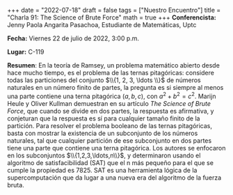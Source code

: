 +++
date  = "2022-07-18"
draft = false
tags  = ["Nuestro Encuentro"]
title = "Charla 91: The Science of Brute Force"
math  = true
+++
**Conferencista:** Jenny Paola Angarita Pasachoa, Estudiante de Matemáticas, Uptc

**Fecha:** Viernes 22 de julio de 2022, 3:00 p.m.

**Lugar:** C-119 

**Resumen**: En la teoría de Ramsey, un problema matemático abierto desde hace mucho tiempo, es el problema de las ternas pitagóricas: considere todas las particiones del conjunto $\\{1, 2, 3, \ldots \\}$ de números naturales en un número finito de partes, la pregunta es si siempre al menos una parte contiene una terna pitagórica $(a, b, c)$, con $a^2 + b^2 = c^2$. Marijn Heule y Oliver Kullman demuestran en su artículo *The Science of Brute Force*, que cuando se divide en dos partes, la respuesta es afirmativa, y conjeturan que la respuesta es sí para cualquier tamaño finito de la partición. Para resolver el problema booleano de las ternas pitagóricas, basta con mostrar la existencia de un subconjunto de los números naturales, tal que cualquier partición de ese subconjunto en dos partes tiene una parte que contiene una terna pitagórica. Los autores se enfocaron en los subconjuntos $\\{1,2,3,\ldots,n\\}$, y determinaron usando el algoritmo de satisfacibilidad (SAT) que el n más pequeño para el que se cumple la propiedad es 7825. SAT es una herramienta lógica de la supercomputación que da lugar a una nueva era del algoritmo de la fuerza bruta. 
